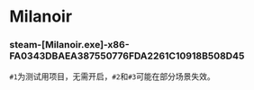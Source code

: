 # Milanoir

### steam-[Milanoir.exe]-x86-FA0343DBAEA387550776FDA2261C10918B508D45
`#1`为测试用项目，无需开启，`#2`和`#3`可能在部分场景失效。